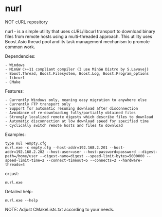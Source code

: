# nurl
NOT cURL repository

nurl - is a simple utility that uses cURL/libcurl transport to download binary files from remote hosts using a multi-threaded approach.
This utility uses Boost.Asio thread pool and its task management mechanism to promote common work.

Dependencies:

	- Windows
	- MinGW C++11 compliant compiler (I use MinGW Distro by S.Lavavej)
	- Boost.Thread, Boost.Filesystem, Boost.Log, Boost.Program_options
	- libcurl
	- CMake

Features:
	
	- Currently Windows only, meaning easy migration to anywhere else	
	- Currently FTP transport only
	- Support for automatic resuming download after disconnection
	- Avoidance of re-downloading fully/partially obtained files
	- Strongly localized remote digests which describe files to download
	- Automatic disconnection at low download speed for specified time
	- Cyclically switch remote hosts and files to download


Examples:

	type nul >empty.cfg
	nurl.exe -c empty.cfg --host-addr=192.168.2.201 --host-addr=192.168.2.202 --host-user=user --host-password=password --digest-path=/home/user --digest-name=digest --speed-limit-bytes=5000000 --speed-limit-time=2 --connect-timeout=5 --connects=2 --hardware-threads=4

or just:

	nurl.exe


Detailed help:

	nurl.exe --help


NOTE: Adjust CMakeLists.txt according to your needs.
